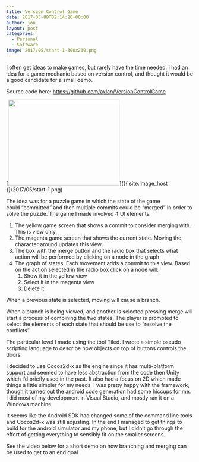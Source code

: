 ```yaml
---
title: Version Control Game
date: 2017-05-08T02:14:20+00:00
author: jon
layout: post
categories:
  - Personal
  - Software
image: 2017/05/start-1-300x230.png
---
```


I often get ideas to make games, but rarely have the time needed. I had an idea for a game mechanic based on version control, and thought it would be a good candidate for a small demo.

Source code here: <https://github.com/axlan/VersionControlGame>

[<img class="aligncenter size-medium wp-image-543" src="{{ site.image_host }}/2017/05/start-1-300x230.png" alt="" width="300" height="230" srcset="{{ site.image_host }}/2017/05/start-1-300x230.png 300w, {{ site.image_host }}/2017/05/start-1-768x589.png 768w, {{ site.image_host }}/2017/05/start-1-1024x786.png 1024w, {{ site.image_host }}/2017/05/start-1.png 1031w" sizes="(max-width: 300px) 100vw, 300px" />]({{ site.image_host }}/2017/05/start-1.png)

<!--more-->

The idea was for a puzzle game in which the state of the game could &#8220;committed&#8221; and then multiple commits could be &#8220;merged&#8221; in order to solve the puzzle. The game I made involved 4 UI elements:

  1. The yellow game screen that shows a commit to consider merging with. This is view only.
  2. The magenta game screen that shows the current state. Moving the character around updates this view.
  3. The box with the merge button and the radio box that selects what action will be performed by clicking on a node in the graph
  4. The graph of states. Each movement adds a commit to this view. Based on the action selected in the radio box click on a node will: 
      1. Show it in the yellow view
      2. Select it in the magenta view
      3. Delete it

When a previous state is selected, moving will cause a branch.

When a branch is being viewed, and another is selected pressing merge will start a process of combining the two states. The player is prompted to select the elements of each state that should be use to &#8220;resolve the conflicts&#8221;

The particular level I made using the tool Tiled. I wrote a simple pseudo scripting language to describe how objects on top of buttons controls the doors.

I decided to use Cocos2d-x as the engine since it has multi-platform support and seemed to have less abstraction from the code then Unity which I&#8217;d briefly used in the past. It also had a focus on 2D which made things a little simpler for my needs. I was pretty happy with the framework, though it turned out the android code generation had some hiccups for me. I did most of my development in Visual Studio, and mostly ran it on a Windows machine

It seems like the Android SDK had changed some of the command line tools and Cocos2d-x was still adjusting. In the end I managed to get things to build for the android simulator and my phone, but I didn&#8217;t go through the effort of getting everything to sensibly fit on the smaller screens.

See the video below for a short demo on how branching and merging can be used to get to an end goal
